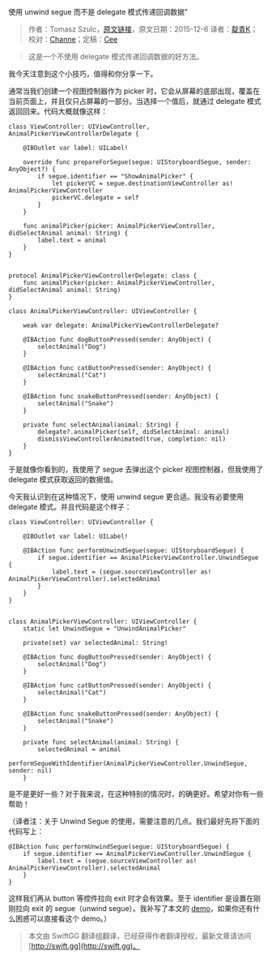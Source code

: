 使用 unwind segue 而不是 delegate 模式传递回调数据"

> 作者：Tomasz Szulc，[原文链接](http://szulctomasz.com/ios-passing-data-back-using-unwind-segue-instead-of-delegate-pattern/)，原文日期：2015-12-6
> 译者：[靛青K](http://blog.dianqk.org/)；校对：[Channe](undefined)；定稿：[Cee](https://github.com/Cee)
  









> 这是一个不使用 delegate 模式传递回调数据的好方法。

我今天注意到这个小技巧，值得和你分享一下。



通常当我们创建一个视图控制器作为 picker 时，它会从屏幕的底部出现，覆盖在当前页面上，并且仅只占屏幕的一部分。当选择一个值后，就通过 delegate 模式返回回来。代码大概就像这样：

    
    class ViewController: UIViewController, AnimalPickerViewControllerDelegate {
    
        @IBOutlet var label: UILabel!
        
        override func prepareForSegue(segue: UIStoryboardSegue, sender: AnyObject?) {
            if segue.identifier == "ShowAnimalPicker" {
                let pickerVC = segue.destinationViewController as! AnimalPickerViewController
                pickerVC.delegate = self
            }
        }
        
        func animalPicker(picker: AnimalPickerViewController, didSelectAnimal animal: String) {
            label.text = animal
        }
    }

    
    protocol AnimalPickerViewControllerDelegate: class {
        func animalPicker(picker: AnimalPickerViewController, didSelectAnimal animal: String)
    }
    
    class AnimalPickerViewController: UIViewController {
        
        weak var delegate: AnimalPickerViewControllerDelegate?
    
        @IBAction func dogButtonPressed(sender: AnyObject) {
            selectAnimal("Dog")
        }
        
        @IBAction func catButtonPressed(sender: AnyObject) {
            selectAnimal("Cat")
        }
        
        @IBAction func snakeButtonPressed(sender: AnyObject) {
            selectAnimal("Snake")
        }
        
        private func selectAnimal(animal: String) {
            delegate?.animalPicker(self, didSelectAnimal: animal)
            dismissViewControllerAnimated(true, completion: nil)
        }
    }

于是就像你看到的，我使用了 segue 去弹出这个 picker 视图控制器，但我使用了 delegate 模式获取返回的数据值。

今天我认识到在这种情况下，使用 unwind segue 更合适。我没有必要使用 delegate 模式。并且代码是这个样子：

    
    class ViewController: UIViewController {
    
        @IBOutlet var label: UILabel!
        
        @IBAction func performUnwindSegue(segue: UIStoryboardSegue) {
            if segue.identifier == AnimalPickerViewController.UnwindSegue {
                label.text = (segue.sourceViewController as! AnimalPickerViewController).selectedAnimal
            }
        }
    }

    
    class AnimalPickerViewController: UIViewController {
        static let UnwindSegue = "UnwindAnimalPicker"
        
        private(set) var selectedAnimal: String!
        
        @IBAction func dogButtonPressed(sender: AnyObject) {
            selectAnimal("Dog")
        }
        
        @IBAction func catButtonPressed(sender: AnyObject) {
            selectAnimal("Cat")
        }
        
        @IBAction func snakeButtonPressed(sender: AnyObject) {
            selectAnimal("Snake")
        }
        
        private func selectAnimal(animal: String) {
            selectedAnimal = animal
            performSegueWithIdentifier(AnimalPickerViewController.UnwindSegue, sender: nil)
        }

是不是更好一些？对于我来说，在这种特别的情况时，的确更好。希望对你有一些帮助！

（译者注：关于 Unwind Segue 的使用，需要注意的几点。我们最好先将下面的代码写上：

    
    @IBAction func performUnwindSegue(segue: UIStoryboardSegue) {
        if segue.identifier == AnimalPickerViewController.UnwindSegue {
            label.text = (segue.sourceViewController as! AnimalPickerViewController).selectedAnimal
        }
    }

这样我们再从 button 等控件拉向 exit 时才会有效果。至于 identifier 是设置在刚刚拉向 exit 的 segue（unwind segue）。我补写了本文的 [demo](http://github.com/DianQK/StudyUnwindSegue)，如果你还有什么困惑可以直接看这个 demo。）
> 本文由 SwiftGG 翻译组翻译，已经获得作者翻译授权，最新文章请访问 [http://swift.gg](http://swift.gg)。